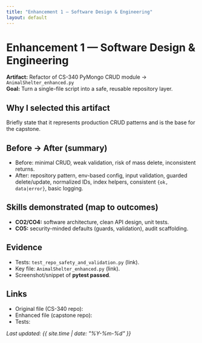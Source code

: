 ```yaml
---
title: "Enhancement 1 — Software Design & Engineering"
layout: default
---
```


# Enhancement 1 — Software Design & Engineering

**Artifact:** Refactor of CS-340 PyMongo CRUD module → `AnimalShelter_enhanced.py`  
**Goal:** Turn a single-file script into a safe, reusable repository layer.

## Why I selected this artifact
Briefly state that it represents production CRUD patterns and is the base for the capstone.

## Before → After (summary)
- Before: minimal CRUD, weak validation, risk of mass delete, inconsistent returns.
- After: repository pattern, env-based config, input validation, guarded delete/update,
  normalized IDs, index helpers, consistent `{ok, data|error}`, basic logging.

## Skills demonstrated (map to outcomes)
- **CO2/CO4:** software architecture, clean API design, unit tests.
- **CO5:** security-minded defaults (guards, validation), audit scaffolding.

## Evidence
- Tests: `test_repo_safety_and_validation.py` (link).  
- Key file: `AnimalShelter_enhanced.py` (link).  
- Screenshot/snippet of **pytest passed**.

## Links
- Original file (CS-340 repo): <link>  
- Enhanced file (capstone repo): <link>  
- Tests: <link>

_Last updated: {{ site.time | date: "%Y-%m-%d" }}_
